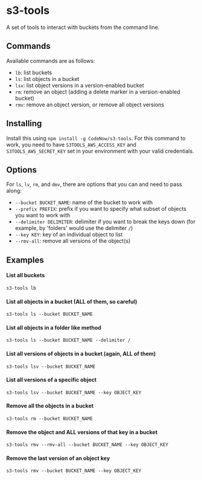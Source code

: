 # s3-tools

A set of tools to interact with buckets from the command line.

## Commands

Available commands are as follows:

- `lb`: list buckets
- `ls`: list objects in a bucket
- `lsv`: list object versions in a version-enabled bucket
- `rm`: remove an object (adding a delete marker in a version-enabled bucket)
- `rmv`: remove an object version, or remove all object versions

## Installing

Install this using `npm install -g CodeNow/s3-tools`. For this command to work, you need to have `S3TOOLS_AWS_ACCESS_KEY` and `S3TOOLS_AWS_SECRET_KEY` set in your environment with your valid credentials.

## Options

For `ls`, `lv`, `rm`, and `dmv`, there are options that you can and need to pass along:

- `--bucket BUCKET_NAME`: name of the bucket to work with
- `--prefix PREFIX`: prefix if you want to specify what subset of objects you want to work with
- `--delimiter DELIMITER`: delimiter if you want to break the keys down (for example, by 'folders' would use the delimiter `/`)
- `--key KEY`: key of an individual object to list
- `--rmv-all`: remove all versions of the object(s)

## Examples

#### List all buckets

```
s3-tools lb
```

#### List all objects in a bucket (ALL of them, so careful)

```
s3-tools ls --bucket BUCKET_NAME
```

#### List all objects in a folder like method

```
s3-tools ls --bucket BUCKET_NAME --delimiter /
```

#### List all versions of objects in a bucket (again, ALL of them)

```
s3-tools lsv --bucket BUCKET_NAME
```

#### List all versions of a specific object

```
s3-tools lsv --bucket BUCKET_NAME --key OBJECT_KEY
```

#### Remove all the objects in a bucket

```
s3-tools rm --bucket BUCKET_NAME
```

#### Remove the object and ALL versions of that key in a bucket

```
s3-tools rmv --rmv-all --bucket BUCKET_NAME --key OBJECT_KEY
```

#### Remove the last version of an object key

```
s3-tools rmv --bucket BUCKET_NAME --key OBJECT_KEY
```
